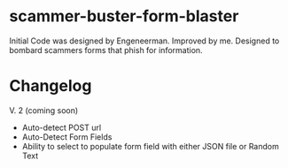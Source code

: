 # scammer-buster-form-blaster
Initial Code was designed by Engeneerman. Improved by me. Designed to bombard scammers forms that phish for information.

# Changelog
V. 2 (coming soon)
- Auto-detect POST url
- Auto-Detect Form Fields
- Ability to select to populate form field with either JSON file or Random Text
